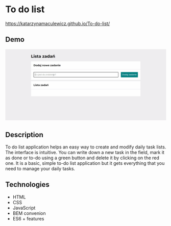 # To do list
https://katarzynamaculewicz.github.io/To-do-list/

## Demo
![demo](images/to%20do%20list.gif)

## Description
To do list application helps an easy way to create and modify daily task lists. The interface is intuitive. You can write down a new task in the field, mark it as done or to-do using a green button and delete it by clicking on the red one.
It is a basic, simple to-do list application but it gets everything that you need to manage your daily tasks.

## Technologies
- HTML
- CSS
- JavaScript
- BEM convenion
- ES6 + features